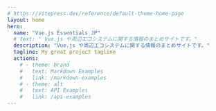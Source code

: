 ```yaml
---
# https://vitepress.dev/reference/default-theme-home-page
layout: home
hero:
  name: "Vue.js Essentials JP"
  # text: " Vue.js や周辺エコシステムに関する情報のまとめサイトです。"
  description: "Vue.js や周辺エコシステムに関する情報のまとめサイトです。"
  tagline: My great project tagline
  actions:
    # - theme: brand
    #   text: Markdown Examples
    #   link: /markdown-examples
    # - theme: alt
    #   text: API Examples
    #   link: /api-examples
---
```

